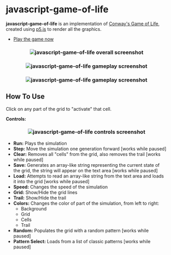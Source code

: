 # javascript-game-of-life

**javascript-game-of-life** is an implementation of [Conway's Game of Life], created using [p5.js] to render all the graphics.

* [Play the game now]

<h3 align="center">
  <img src="https://dl.dropboxusercontent.com/s/b4qx9378hnrq00r/conway_01.png?dl=0" alt="javascript-game-of-life overall screenshot" />
</h3>

<h3 align="center">
  <img src="https://dl.dropboxusercontent.com/s/h2to3fvnqphp8fq/conway_02.png?dl=0" alt="javascript-game-of-life gameplay screenshot" />
</h3>

<h3 align="center">
  <img src="https://dl.dropboxusercontent.com/s/dd4tyhgdq6jk5yf/conway_03.png?dl=0" alt="javascript-game-of-life gameplay screenshot" />
</h3>

How To Use
------

Click on any part of the grid to "activate" that cell.

**Controls:**

<h3 align="center">
  <img src="https://dl.dropboxusercontent.com/s/90lj0ff4vuffr0h/conway_04.png?dl=0" alt="javascript-game-of-life controls screenshot" />
</h3>

* **Run:** Plays the simulation
* **Step:** Move the simulation one generation forward [works while paused]
* **Clear:** Removes all "cells" from the grid, also removes the trail [works while paused]
* **Save:** Generates an array-like string representing the current state of the grid, the string will appear on the text area [works while paused]
* **Load:** Attempts to read an array-like string from the text area and loads it into the grid [works while paused]
* **Speed:** Changes the speed of the simulation
* **Grid:** Show/Hide the grid lines
* **Trail:** Show/Hide the trail
* **Colors:** Changes the color of part of the simulation, from left to right:
  * Background
  * Grid
  * Cells
  * Trail
* **Random:** Populates the grid with a random pattern [works while paused]
* **Pattern Select:** Loads from a list of classic patterns [works while paused]

<!---
Link References
-->

[Conway's Game of Life]:https://en.wikipedia.org/wiki/Conway%27s_Game_of_Life
[p5.js]:https://p5js.org/
[Play the game now]:https://game-of-life-aruvham.herokuapp.com/
